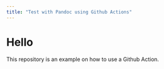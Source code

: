 ```yaml
---
title: "Test with Pandoc using Github Actions"
---
```


# Hello
This repository is an example on how to use a Github Action.
